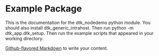 # Example Package

This is the documentation for the dtk_nodedemo python module. You should also install dtk_generic_intrahost. Then run python -m dtk_app.dtk_setup. Then run the example scripts that appeared in your working directory.

[Github-flavored Markdown](https://guides.github.com/features/mastering-markdown/)
to write your content.
